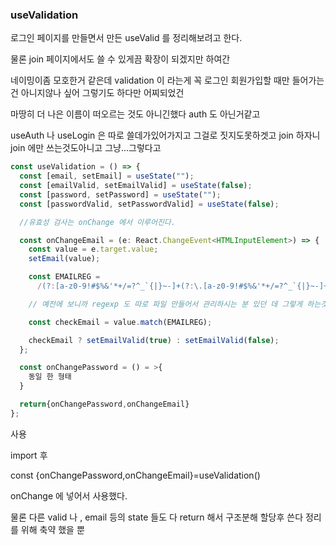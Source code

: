 ### useValidation

로그인 페이지를 만들면서 만든 useValid 를 정리해보려고 한다.

물론 join 페이지에서도 쓸 수 있게끔 확장이 되겠지만 하여간

네이밍이좀 모호한거 같은데 validation 이 라는게 꼭 로그인 회원가입할 때만 들어가는건 아니지않나 싶어 그렇기도 하다만 어찌되었건

마땅히 더 나은 이름이 떠오르는 것도 아니긴했다 auth 도 아닌거같고

useAuth 나 useLogin 은 따로 쓸데가있어가지고 그걸로 짓지도못하겟고 join 하자니 join 에만 쓰는것도아니고 그냥...그렇다고

```ts
const useValidation = () => {
  const [email, setEmail] = useState("");
  const [emailValid, setEmailValid] = useState(false);
  const [password, setPassword] = useState("");
  const [passwordValid, setPasswordValid] = useState(false);

  //유효성 검사는 onChange 에서 이루어진다.

  const onChangeEmail = (e: React.ChangeEvent<HTMLInputElement>) => {
    const value = e.target.value;
    setEmail(value);

    const EMAILREG =
      /(?:[a-z0-9!#$%&'*+/=?^_`{|}~-]+(?:\.[a-z0-9!#$%&'*+/=?^_`{|}~-]+)*|"(?:[\x01-\x08\x0b\x0c\x0e-\x1f\x21\x23-\x5b\x5d-\x7f]|\\[\x01-\x09\x0b\x0c\x0e-\x7f])*")@(?:(?:[a-z0-9](?:[a-z0-9-]*[a-z0-9])?\.)+[a-z0-9](?:[a-z0-9-]*[a-z0-9])?|\[(?:(?:(2(5[0-5]|[0-4][0-9])|1[0-9][0-9]|[1-9]?[0-9]))\.){3}(?:(2(5[0-5]|[0-4][0-9])|1[0-9][0-9]|[1-9]?[0-9])|[a-z0-9-]*[a-z0-9]:(?:[\x01-\x08\x0b\x0c\x0e-\x1f\x21-\x5a\x53-\x7f]|\\[\x01-\x09\x0b\x0c\x0e-\x7f])+)\])/;

    // 예전에 보니까 regexp 도 따로 파일 만들어서 관리하시는 분 있던 데 그렇게 하는것도 한번 고려해봐야겠다.

    const checkEmail = value.match(EMAILREG);

    checkEmail ? setEmailValid(true) : setEmailValid(false);
  };

  const onChangePassword = () = >{
    동일 한 형태
  }

  return{onChangePassword,onChangeEmail}
};
```

사용

import 후

const {onChangePassword,onChangeEmail}=useValidation()

onChange 에 넣어서 사용했다.

물론 다른 valid 나 , email 등의 state 들도 다 return 해서 구조분해 할당후 쓴다 정리를 위해 축약 했을 뿐

